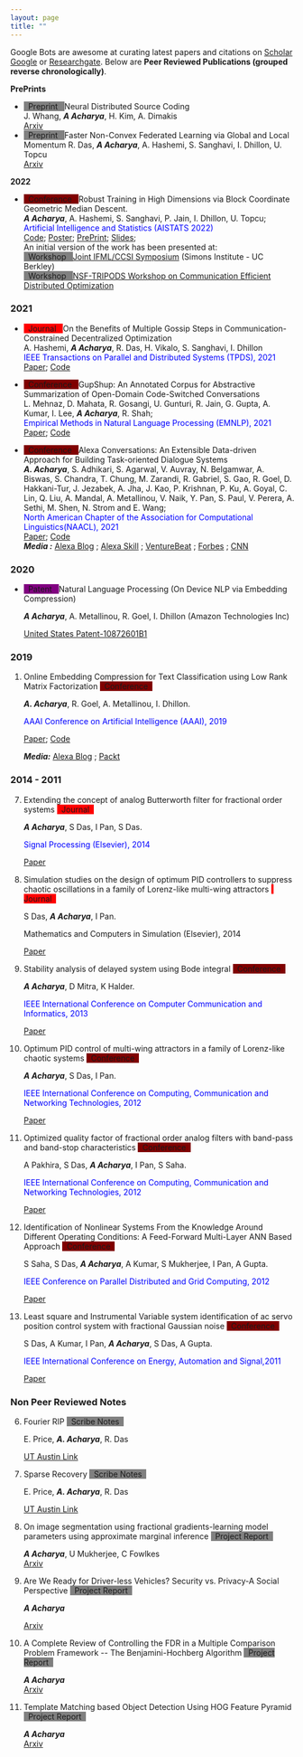 ```yaml
---
layout: page
title: "" 
---
```

Google Bots are awesome at curating latest papers and citations on [Scholar Google](https://scholar.google.co.in/citations?hl=en&user=uBmgGMAAAAAJ) 
or [Researchgate](https://www.researchgate.net/profile/Anish_Acharya2). Below are
**Peer Reviewed Publications (grouped reverse chronologically)**. 
    
**PrePrints**
- <span style="background-color: gray"> &nbsp; Preprint &nbsp; </span> Neural Distributed Source Coding   
   J. Whang, ***A Acharya***, H. Kim, A. Dimakis   
   [Arxiv](https://arxiv.org/abs/2106.02797.pdf)
- <span style="background-color: gray"> &nbsp; Preprint &nbsp; </span> Faster Non-Convex Federated Learning via Global and  Local Momentum
   R. Das, ***A Acharya***, A. Hashemi, S. Sanghavi, I. Dhillon, U. Topcu      
   [Arxiv](https://arxiv.org/abs/2012.04061)
  
**2022**
- <span style="background-color: maroon"> &nbsp; Conference &nbsp; </span> 
   Robust Training in High Dimensions via Block Coordinate Geometric Median Descent.   
  ***A Acharya***, A. Hashemi, S. Sanghavi, P. Jain, I. Dhillon, U. Topcu;   
  <span style="color:blue">Artificial Intelligence and Statistics (AISTATS 2022) </span>   
   [Code](https://github.com/anishacharya/BGMD);
   [Poster](https://github.com/anishacharya/BGMD/blob/main/BGMD_Simons.pdf);
   [PrePrint](https://arxiv.org/pdf/2106.08882.pdf); 
   [Slides](https://github.com/anishacharya/BGMD/blob/main/BgmD_slides.pdf);         
   An initial version of the work has been presented at:       
   <span style="background-color: gray"> &nbsp; Workshop &nbsp; </span> 
  [Joint IFML/CCSI Symposium](https://simons.berkeley.edu/workshops/joint-ifmlccsi-symposium)
   (Simons Institute - UC Berkley)       
   <span style="background-color: gray"> &nbsp; Workshop &nbsp; </span> 
  [NSF-TRIPODS Workshop on Communication Efficient Distributed Optimization](https://sites.google.com/ucsd.edu/cedo/)
   
### 2021
- <span style="background-color: red"> &nbsp; Journal &nbsp; </span> 
   On the Benefits of Multiple Gossip Steps in Communication-Constrained Decentralized Optimization   
   A. Hashemi, ***A Acharya***, R. Das, H. Vikalo, S. Sanghavi, I. Dhillon      
   <span style="color:blue">IEEE Transactions on Parallel and Distributed Systems (TPDS), 2021 </span>   
   [Paper](https://ieeexplore.ieee.org/stamp/stamp.jsp?arnumber=9664349); 
   [Code](https://github.com/anishacharya/DeLiCoCo)
   
- <span style="background-color: maroon"> &nbsp; Conference &nbsp; </span>
    GupShup: An Annotated Corpus for Abstractive Summarization of Open-Domain Code-Switched Conversations    
   L. Mehnaz, D. Mahata, R. Gosangi, U. Gunturi, R. Jain, G. Gupta, A. Kumar, I. Lee, ***A Acharya***,  R. Shah;    
   <span style="color:blue">Empirical Methods in Natural Language Processing (EMNLP), 2021</span>    
   [Paper](https://aclanthology.org/2021.emnlp-main.499/);
   [Code](https://github.com/midas-research/gupshup)
   
- <span style="background-color: maroon"> &nbsp; Conference &nbsp; </span> 
   Alexa Conversations: An Extensible Data-driven Approach for Building Task-oriented Dialogue Systems   
   ***A. Acharya***, S. Adhikari, S. Agarwal, V. Auvray, N. Belgamwar, A. Biswas, S. Chandra, T. Chung, M. Zarandi, 
   R. Gabriel, S. Gao, R. Goel, D. Hakkani-Tur, J. Jezabek, A. Jha, J. Kao, P. Krishnan, P. Ku, A. Goyal, C. Lin, 
   Q. Liu, A. Mandal, A. Metallinou, V. Naik, Y. Pan, S. Paul, V. Perera, A. Sethi, M. Shen, N. Strom and E. Wang;    
   <span style="color:blue">North American Chapter of the Association for Computational Linguistics(NAACL), 2021</span>   
   [Paper](https://www.aclweb.org/anthology/2021.naacl-demos.15/);
   [Code](https://developer.amazon.com/en-US/docs/alexa/conversations/about-alexa-conversations.html)       
   ***Media :*** 
   [Alexa Blog](https://www.amazon.science/blog/amazon-unveils-novel-alexa-dialog-modeling-for-natural-cross-skill-conversations) ; 
   [Alexa Skill](https://developer.amazon.com/en-US/docs/alexa/conversations/about-alexa-conversations.html) ;
   [VentureBeat](https://www.youtube.com/watch?v=hEIjCF-KaRY) ;
   [Forbes](https://www.forbes.com/sites/cognitiveworld/2019/06/12/amazon-advances-conversational-applications/?sh=443c78197d26) ;
   [CNN](https://www.cnn.com/2020/09/25/tech/amazon-alexa-conversational-ai/index.html)
   
### 2020
- <span style="background-color: purple"> &nbsp; Patent &nbsp; </span>
   Natural Language Processing (On Device NLP via Embedding Compression)
   
   ***A Acharya***, A. Metallinou, R. Goel, I. Dhillon (Amazon Technologies Inc)
   
   [United States Patent-10872601B1](https://patents.google.com/patent/US10872601B1/en)

### 2019
1. Online Embedding Compression for Text Classification using Low Rank Matrix Factorization
   </span> <span style="background-color: maroon"> &nbsp; Conference &nbsp; </span> 
   
   ***A. Acharya***, R. Goel, A. Metallinou, I. Dhillon. 
   
   <span style="color:blue">AAAI Conference on Artificial Intelligence (AAAI), 2019</span>
   
   [Paper](https://ojs.aaai.org/index.php/AAAI/article/view/4578);
   [Code](https://github.com/anishacharya/Online-Embedding-Compression-AAAI-2019)
   
   ***Media:*** 
   [Alexa Blog](https://www.amazon.science/blog/new-method-for-compressing-neural-networks-better-preserves-accuracy) ;
   [Packt](https://hub.packtpub.com/amazon-alexa-ai-researchers-develop-new-method-to-compress-neural-networks-and-preserves-accuracy-of-system/)
   

### 2014 - 2011
7. Extending the concept of analog Butterworth filter for fractional order systems
   <span style="background-color: red"> &nbsp; Journal &nbsp; </span>
   
   ***A Acharya***, S Das, I Pan, S Das.  
   
   <span style="color:blue">Signal Processing (Elsevier), 2014</span>
   
   [Paper](https://www.sciencedirect.com/science/article/abs/pii/S0165168413002910)

6. Simulation studies on the design of optimum PID controllers to suppress chaotic oscillations in a 
   family of Lorenz-like multi-wing attractors
   <span style="background-color: red"> &nbsp; Journal &nbsp; </span>
   
   S Das, ***A Acharya***, I Pan. <span style="color:blue"> 
   
   Mathematics and Computers in Simulation (Elsevier), 2014</span>
   
   [Paper](https://www.sciencedirect.com/science/article/abs/pii/S0378475414000469)

5. Stability analysis of delayed system using Bode integral
   <span style="background-color: maroon"> &nbsp; Conference &nbsp; </span>
   
   ***A Acharya***, D Mitra, K Halder. 
   
   <span style="color:blue"> IEEE International Conference on Computer 
   Communication and Informatics, 2013</span>
   
   [Paper](https://ieeexplore.ieee.org/abstract/document/6466311)   


4. Optimum PID control of multi-wing attractors in a family of Lorenz-like chaotic systems
   <span style="background-color: maroon"> &nbsp; Conference &nbsp; </span> 
   
   ***A Acharya***, S Das, I Pan.  
   
   <span style="color:blue"> IEEE International Conference on Computing, Communication and Networking 
   Technologies, 2012</span>
   
   [Paper](https://ieeexplore.ieee.org/abstract/document/6396002)
   

3. Optimized quality factor of fractional order analog filters with band-pass and band-stop characteristics
   <span style="background-color: maroon"> &nbsp; Conference &nbsp; </span>
   
   A Pakhira, S Das, ***A Acharya***, I Pan, S Saha.  
   
   <span style="color:blue"> IEEE International Conference on Computing, 
   Communication and Networking Technologies, 2012</span>
   
   [Paper](https://ieeexplore.ieee.org/abstract/document/6396000)


2. Identification of Nonlinear Systems From the Knowledge Around Different Operating Conditions: 
   A Feed-Forward Multi-Layer ANN Based Approach
   <span style="background-color: maroon"> &nbsp; Conference &nbsp; </span>
   
   S Saha, S Das, ***A Acharya***, A Kumar, S Mukherjee, I Pan, A Gupta. 
   
   <span style="color:blue">IEEE Conference on Parallel Distributed and Grid Computing, 2012</span>
   
   [Paper](https://ieeexplore.ieee.org/abstract/document/6449856)
   

1. Least square and Instrumental Variable system identification of ac servo position control 
   system with fractional Gaussian noise
   <span style="background-color: maroon"> &nbsp; Conference &nbsp; </span>
   
   S Das, A Kumar, I Pan, ***A Acharya***, S Das, A Gupta. 
   
   <span style="color:blue"> IEEE International Conference on Energy, Automation and Signal,2011</span>
   
   [Paper](https://ieeexplore.ieee.org/abstract/document/6147165)
   

### Non Peer Reviewed Notes 
6. Fourier RIP 
   <span style="background-color: gray"> &nbsp; Scribe Notes &nbsp; </span> 
   
   E. Price, ***A. Acharya***, R. Das
   
   [UT Austin Link](https://www.cs.utexas.edu/~ecprice/courses/sublinear/scribe/lec18.pdf)


5. Sparse Recovery
   <span style="background-color: gray"> &nbsp; Scribe Notes &nbsp; </span>
   
   E. Price, ***A. Acharya***, R. Das
   
   [UT Austin Link](https://www.cs.utexas.edu/~ecprice/courses/sublinear/scribe/lec15.pdf)
   

4. On image segmentation using fractional gradients-learning model parameters using approximate marginal inference
   <span style="background-color: gray"> &nbsp; Project Report &nbsp; </span>

   ***A Acharya***, U Mukherjee, C Fowlkes      
   [Arxiv](https://arxiv.org/abs/1605.02240)
   
3. Are We Ready for Driver-less Vehicles? Security vs. Privacy-A Social Perspective
   <span style="background-color: gray"> &nbsp; Project Report &nbsp; </span>
   
   ***A Acharya***
   
   [Arxiv](https://arxiv.org/abs/1412.5207)
   

2. A Complete Review of Controlling the FDR in a Multiple Comparison Problem Framework 
   -- The Benjamini-Hochberg Algorithm
   <span style="background-color: gray"> &nbsp; Project Report &nbsp; </span>
   
   ***A Acharya***   
   [Arxiv](https://arxiv.org/abs/1406.7117)
   

1. Template Matching based Object Detection Using HOG Feature Pyramid
   <span style="background-color: gray"> &nbsp; Project Report &nbsp; </span>
   
   ***A Acharya***   
   [Arxiv](https://arxiv.org/abs/1406.7120)